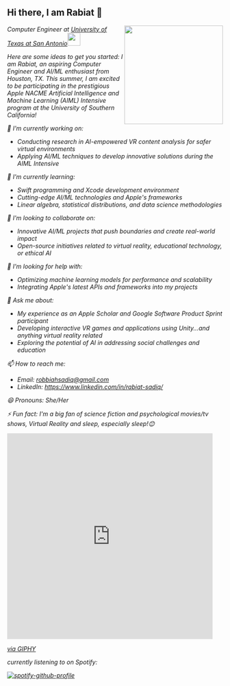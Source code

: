 ## Hi there, I am Rabiat 👋


<!-- **RabiatS/RabiatS** is a ✨ _special_ ✨ repository because its `README.md` (this file) appears on your GitHub profile. -->
<img align='right' src="https://media.giphy.com/media/ieyl9zmCjO4b4t6qoY/giphy.gif" width="230"> 
<p><em>Computer Engineer at <a href="https://www.utsa.edu/">University of Texas at San Antonio</a><img src="https://media.giphy.com/media/fYSnHlufseco8Fh93Z/giphy.gif" width="30">

Here are some ideas to get you started:
I am Rabiat, an aspiring Computer Engineer and AI/ML enthusiast from Houston, TX. This summer, I am excited to be participating in the prestigious Apple NACME Artificial Intelligence and Machine Learning (AIML) Intensive program at the University of Southern California!

🔭 I'm currently working on:
- Conducting research in AI-empowered VR content analysis for safer virtual environments
- Applying AI/ML techniques to develop innovative solutions during the AIML Intensive

🌱 I'm currently learning:
- Swift programming and Xcode development environment
- Cutting-edge AI/ML technologies and Apple's frameworks
- Linear algebra, statistical distributions, and data science methodologies

👯 I'm looking to collaborate on:
- Innovative AI/ML projects that push boundaries and create real-world impact
- Open-source initiatives related to virtual reality, educational technology, or ethical AI

🤔 I'm looking for help with:
- Optimizing machine learning models for performance and scalability
- Integrating Apple's latest APIs and frameworks into my projects

💬 Ask me about:
- My experience as an Apple Scholar and Google Software Product Sprint participant
- Developing interactive VR games and applications using Unity...and anything virtual reality related
- Exploring the potential of AI in addressing social challenges and education

📫 How to reach me:
- Email: robbiahsadiq@gmail.com
- LinkedIn: https://www.linkedin.com/in/rabiat-sadiq/

😄 Pronouns: She/Her

⚡ Fun fact:
I'm a big fan of science fiction and psychological movies/tv shows, Virtual Reality and sleep, especially sleep!😊

<iframe src="https://giphy.com/embed/JZ40cnfnN11KycrvMF" width="480" height="480" style="" frameBorder="0" class="giphy-embed" allowFullScreen></iframe><p><a href="https://giphy.com/stickers/UICWIEP-chicago-spring-break-girls-who-code-JZ40cnfnN11KycrvMF">via GIPHY</a></p>

currently listening to on Spotify:

[![spotify-github-profile](https://spotify-github-profile.vercel.app/api/view?uid=227cg7ehrjpmdh54zp7epu7wq&cover_image=true&theme=novatorem&show_offline=false&background_color=121212&interchange=true&bar_color=53b14f&bar_color_cover=false)](https://spotify-github-profile.vercel.app/api/view?uid=227cg7ehrjpmdh54zp7epu7wq&redirect=true)
